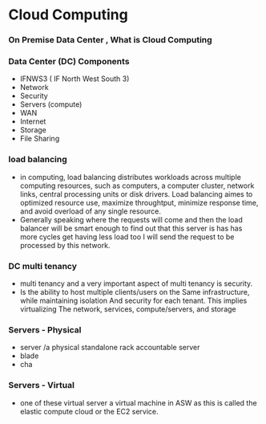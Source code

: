 #  Cloud Computing
### On Premise Data Center , What is Cloud Computing
### Data Center (DC) Components 
- IFNWS3 ( IF North West South 3)
- Network
- Security
- Servers (compute)
- WAN
- Internet
- Storage
- File Sharing
### load balancing
- in computing, load balancing distributes workloads across multiple computing resources, such as computers, a computer cluster, network links, central processing units or disk drivers. Load balancing aimes to optimized resource use, maximize throughtput, minimize response time, and avoid overload of any single resource.
- Generally speaking where the requests will come and then the load balancer will be smart enough to find out that this server is has has more cycles get having less load too I will send the request to be processed by this network.
### DC multi tenancy
- multi tenancy and a very important aspect of multi tenancy is security.
- Is the ability to host multiple clients/users on the Same infrastructure, while maintaining isolation And security for each tenant. This implies virtualizing The network, services, compute/servers, and storage
### Servers - Physical 
- server /a physical standalone rack accountable server  
- blade
- cha
### Servers - Virtual
- one of these virtual server a virtual machine in ASW as this is called the elastic compute cloud or the EC2 service.
